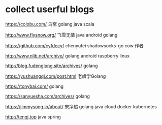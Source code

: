 # collect userful blogs

https://colobu.com/ 鸟窝 golang java scala

http://www.flysnow.org/ 飞雪无情 java android golang

https://github.com/cyfdecyf chenyufei shadowsocks-go cow 作者

http://www.nljb.net/archive/ golang android raspberry linux

http://blog.fudenglong.site/archives/ golang

https://yushuangqi.com/post.html 老虞学Golang

https://tonybai.com/ golang

https://sanyuesha.com/archives/ golang

https://jimmysong.io/about/ 宋净超 golang java cloud docker kubernetes

http://tengj.top java spring
